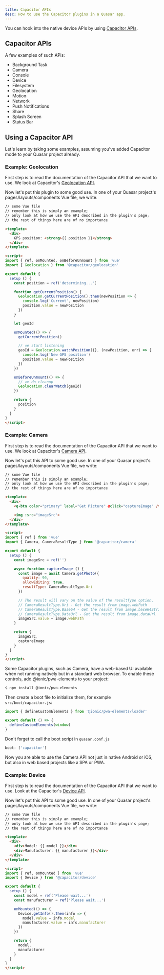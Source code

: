 ```yaml
---
title: Capacitor APIs
desc: How to use the Capacitor plugins in a Quasar app.
---
```

You can hook into the native device APIs by using [Capacitor APIs](https://capacitor.ionicframework.com/docs/apis).

## Capacitor APIs
A few examples of such APIs:

* Background Task
* Camera
* Console
* Device
* Filesystem
* Geolocation
* Motion
* Network
* Push Notifications
* Share
* Splash Screen
* Status Bar

## Using a Capacitor API
Let's learn by taking some examples, assuming you've added Capacitor mode to your Quasar project already.

### Example: Geolocation
First step is to read the documentation of the Capacitor API that we want to use. We look at Capacitor's [Geolocation API](https://capacitor.ionicframework.com/docs/apis/geolocation).

Now let's put this plugin to some good use. In one of your Quasar project's pages/layouts/components Vue file, we write:

```html
// some Vue file
// remember this is simply an example;
// only look at how we use the API described in the plugin's page;
// the rest of things here are of no importance

<template>
  <div>
    GPS position: <strong>{{ position }}</strong>
  </div>
</template>

<script>
import { ref, onMounted, onBeforeUnmount } from 'vue'
import { Geolocation } from '@capacitor/geolocation'

export default {
  setup () {
    const position = ref('determining...')

    function getCurrentPosition() {
      Geolocation.getCurrentPosition().then(newPosition => {
        console.log('Current', newPosition)
        position.value = newPosition
      })
    }

    let geoId

    onMounted(() => {
      getCurrentPosition()

      // we start listening
      geoId = Geolocation.watchPosition({}, (newPosition, err) => {
        console.log('New GPS position')
        position.value = newPosition
      })
    })

    onBeforeUnmount(() => {
      // we do cleanup
      Geolocation.clearWatch(geoId)
    })

    return {
      position
    }
  }
}
</script>
```

### Example: Camera
First step is to read the documentation of the Capacitor API that we want to use. We look at Capacitor's [Camera API](https://capacitor.ionicframework.com/docs/apis/camera).

Now let's put this API to some good use. In one of your Quasar project's pages/layouts/components Vue file, we write:

```html
// some Vue file
// remember this is simply an example;
// only look at how we use the API described in the plugin's page;
// the rest of things here are of no importance

<template>
  <div>
    <q-btn color="primary" label="Get Picture" @click="captureImage" />

    <img :src="imageSrc">
  </div>
</template>

<script>
import { ref } from 'vue'
import { Camera, CameraResultType } from '@capacitor/camera'

export default {
  setup () {
    const imageSrc = ref('')

    async function captureImage () {
      const image = await Camera.getPhoto({
        quality: 90,
        allowEditing: true,
        resultType: CameraResultType.Uri
      })

      // The result will vary on the value of the resultType option.
      // CameraResultType.Uri - Get the result from image.webPath
      // CameraResultType.Base64 - Get the result from image.base64String
      // CameraResultType.DataUrl - Get the result from image.dataUrl
      imageSrc.value = image.webPath
    }

    return {
      imageSrc,
      captureImage
    }
  }
}
</script>
```

Some Capacitor plugins, such as Camera, have a web-based UI available when not running natively but in a standard web browser. To enable these controls, add @ionic/pwa-elements to your project:

```bash
$ npm install @ionic/pwa-elements
```

Then create a boot file to initialize them, for example `src/boot/capacitor.js`:

```js
import { defineCustomElements } from '@ionic/pwa-elements/loader'

export default () => {
  defineCustomElements(window)
}
```

Don't forget to call the boot script in `quasar.conf.js`

```js
boot: ['capacitor']
```

Now you are able to use the Camera API not just in native Android or iOS, but also in web based projects like a SPA or PWA.


### Example: Device
First step is to read the documentation of the Capacitor API that we want to use. Look at the Capacitor's [Device API](https://capacitor.ionicframework.com/docs/apis/device).

Now let's put this API to some good use. In one of your Quasar project's pages/layouts/components Vue file, we write:

```html
// some Vue file
// remember this is simply an example;
// only look at how we use the API described in the plugin's page;
// the rest of things here are of no importance

<template>
  <div>
    <div>Model: {{ model }}</div>
    <div>Manufacturer: {{ manufacturer }}</div>
  </div>
</template>

<script>
import { ref, onMounted } from 'vue'
import { Device } from '@capacitor/device'

export default {
  setup () {
    const model = ref('Please wait...')
    const manufacturer = ref('Please wait...')

    onMounted(() => {
      Device.getInfo().then(info => {
        model.value = info.model
        manufacturer.value = info.manufacturer
      })
    })

    return {
      model,
      manufacturer
    }
  }
}
</script>
```

